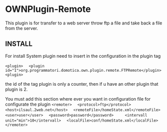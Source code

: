 OWNPlugin-Remote
================
This plugin is for transfer to a web server throw ftp a file and take back a file from the server.

INSTALL
-------

For install System plugin need to insert in the configuration in the plugin tag

`<plugin>`
`  <plugin id="1">org.programmatori.domotica.own.plugin.remote.FTPRemote</plugin>`
`<plugin>`

the id of the tag plugin is only a counter, then if u have an other plugin that plugin is 2.

You must add this section where ever you want in configuration file for configurate the plugin
`<remoter>`
`  <protocol>ftp</protocol>`
`  <host>ilsaul.2web.net</host>`
`  <remoteFile>/homeState.xml</remoteFile>`
`  <user>user</user>`
`  <password>password</password>`
`  `
`  <intervall unit="min">10</intervall>`
`  <localFile>conf/homeState.xml</localFile>`
`</remoter>`
